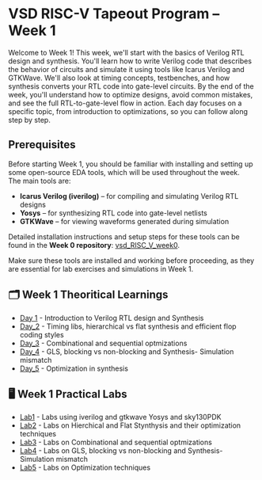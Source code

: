 # VSD RISC-V Tapeout Program – Week 1 

Welcome to Week 1! This week, we'll start with the basics of Verilog RTL design and synthesis. You'll learn how to write Verilog code that describes the behavior of circuits and simulate it using tools like Icarus Verilog and GTKWave. We'll also look at timing concepts, testbenches, and how synthesis converts your RTL code into gate-level circuits. By the end of the week, you'll understand how to optimize designs, avoid common mistakes, and see the full RTL-to-gate-level flow in action. Each day focuses on a specific topic, from introduction to optimizations, so you can follow along step by step.

## Prerequisites 

Before starting Week 1, you should be familiar with installing and setting up some open-source EDA tools, which will be used throughout the week.  
The main tools are:  
- **Icarus Verilog (iverilog)** – for compiling and simulating Verilog RTL designs  
- **Yosys** – for synthesizing RTL code into gate-level netlists  
- **GTKWave** – for viewing waveforms generated during simulation

Detailed installation instructions and setup steps for these tools can be found in the **Week 0 repository**:  [vsd_RISC_V_week0](https://github.com/Dhiraj4-alt/vsd_RISC_V_week0).  

Make sure these tools are installed and working before proceeding, as they are essential for lab exercises and simulations in Week 1.

## 🗂 Week 1 Theoritical Learnings

- [Day 1](https://github.com/Dhiraj4-alt/vsd_RISC_V_week1/tree/Day1) - Introduction to Verilog RTL design and Synthesis
- [Day_2](https://github.com/Dhiraj4-alt/vsd_RISC_V_week1/tree/Day2) - Timing libs, hierarchical vs flat synthesis and efficient flop coding styles
- [Day_3](https://github.com/Dhiraj4-alt/vsd_RISC_V_week1/tree/Day3) - Combinational and sequential optmizations
- [Day_4](https://github.com/Dhiraj4-alt/vsd_RISC_V_week1/tree/Day4) - GLS, blocking vs non-blocking and Synthesis- Simulation mismatch
- [Day_5](https://github.com/Dhiraj4-alt/vsd_RISC_V_week1/tree/Day5) - Optimization in synthesis


## 🖥 Week 1 Practical Labs 
- [Lab1](https://github.com/Dhiraj4-alt/vsd_RISC_V_week1/tree/day1_Labs) - Labs using iverilog and gtkwave Yosys and sky130PDK
- [Lab2](https://github.com/Dhiraj4-alt/vsd_RISC_V_week1/tree/day2_Labs) - Labs on Hierchical and Flat Stynthysis and their optimization techniques
- [Lab3](https://github.com/Dhiraj4-alt/vsd_RISC_V_week1/tree/day3_Labs) - Labs on Combinational and sequential optmizations 
- [Lab4](https://github.com/Dhiraj4-alt/vsd_RISC_V_week1/tree/day4_Labs) - Labs on GLS, blocking vs non-blocking and Synthesis- Simulation mismatch
- [Lab5](https://github.com/Dhiraj4-alt/vsd_RISC_V_week1/tree/day5_Labs) - Labs on Optimization techniques

  
